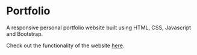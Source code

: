 # Portfolio
A responsive personal portfolio website built using HTML, CSS, Javascript and Bootstrap.

Check out the functionality of the website [here](https://iamdeepika9.github.io/Portfolio/).

